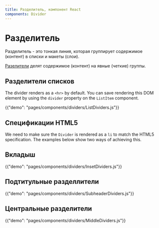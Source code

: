 ```yaml
---
title: Разделитель, компонент React
components: Divider
---
```


# Разделитель

<p class="description">Разделитель - это тонкая линия, которая группирует содержимое (контент) в списки и макеты (слои).</p>

[Разелители](https://material.io/design/components/dividers.html) делят содержимое (контент) на явные (четкие) группы.

## Разделители списков

The divider renders as a `<hr>` by default. You can save rendering this DOM element by using the `divider` property on the `ListItem` component.

{{"demo": "pages/components/dividers/ListDividers.js"}}

## Спецификации HTML5

We need to make sure the `Divider` is rendered as a `li` to match the HTML5 specification. The examples below show two ways of achieving this.

## Вкладыш

{{"demo": "pages/components/dividers/InsetDividers.js"}}

## Подтитульные разделлители

{{"demo": "pages/components/dividers/SubheaderDividers.js"}}

## Центральные разделители

{{"demo": "pages/components/dividers/MiddleDividers.js"}}